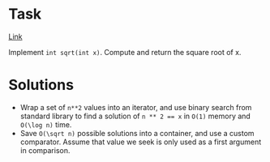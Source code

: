 # Task
[Link](https://leetcode.com/problems/3sum/description/)

Implement `int sqrt(int x)`.
Compute and return the square root of x.

# Solutions
* Wrap a set of `n**2` values into an iterator, and use binary search from standard library to find a solution of `n ** 2 == x` in `O(1)` memory and `O(\log n)` time.
* Save `O(\sqrt n)` possible solutions into a container, and use a custom comparator. Assume that value we seek is only used as a first argument in comparison.